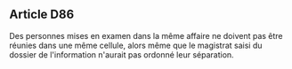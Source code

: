 Article D86
----
Des personnes mises en examen dans la même affaire ne doivent pas être réunies
dans une même cellule, alors même que le magistrat saisi du dossier de
l'information n'aurait pas ordonné leur séparation.
